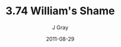 ---
title: '3.74 William''s Shame'
alt: 'Mysteries of the Arcana'
date: '2011-08-29'
author: 'J Gray'
artist: 'Gennifer'
chapter: '3 Two by Two'
filler: false
---